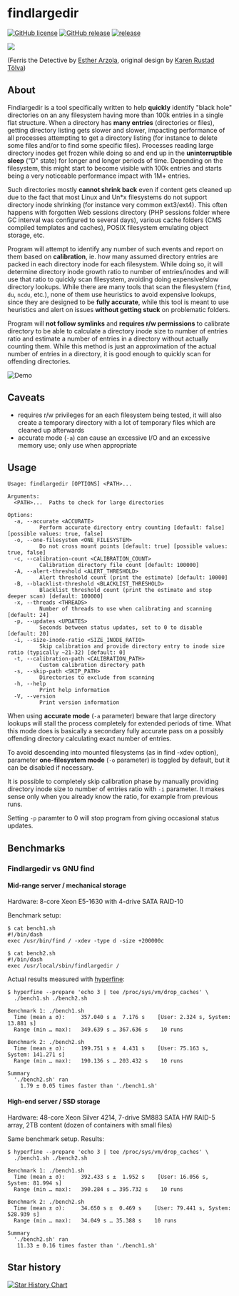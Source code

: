 # findlargedir

[![GitHub license](https://img.shields.io/github/license/dkorunic/findlargedir.svg)](https://github.com/dkorunic/findlargedir/blob/master/LICENSE.txt)
[![GitHub release](https://img.shields.io/github/release/dkorunic/findlargedir.svg)](https://github.com/dkorunic/findlargedir/releases/latest)
[![release](https://github.com/dkorunic/findlargedir/actions/workflows/release.yml/badge.svg)](https://github.com/dkorunic/findlargedir/actions/workflows/release.yml)

![](ferris.png)

(Ferris the Detective by [Esther Arzola](https://www.redbubble.com/people/earzola/shop), original design by [Karen Rustad Tölva](https://www.rustacean.net))

## About

Findlargedir is a tool specifically written to help **quickly** identify "black hole" directories on an any filesystem having more than 100k entries in a single flat structure. When a directory has **many entries** (directories or files), getting directory listing gets slower and slower, impacting performance of all processes attempting to get a directory listing (for instance to delete some files and/or to find some specific files). Processes reading large directory inodes get frozen while doing so and end up in the **uninterruptible sleep** ("D" state) for longer and longer periods of time. Depending on the filesystem, this might start to become visible with 100k entries and starts being a very noticeable performance impact with 1M+ entries.

Such directories mostly **cannot shrink back** even if content gets cleaned up due to the fact that most Linux and Un\*x filesystems do not support directory inode shrinking (for instance very common ext3/ext4). This often happens with forgotten Web sessions directory (PHP sessions folder where GC interval was configured to several days), various cache folders (CMS compiled templates and caches), POSIX filesystem emulating object storage, etc.

Program will attempt to identify any number of such events and report on them based on **calibration**, ie. how many assumed directory entries are packed in each directory inode for each filesystem. While doing so, it will determine directory inode growth ratio to number of entries/inodes and will use that ratio to quickly scan filesystem, avoiding doing expensive/slow directory lookups. While there are many tools that scan the filesystem (`find`, `du`, `ncdu`, etc.), none of them use heuristics to avoid expensive lookups, since they are designed to be **fully accurate**, while this tool is meant to use heuristics and alert on issues **without getting stuck** on problematic folders.

Program will **not follow symlinks** and **requires r/w permissions** to calibrate directory to be able to calculate a directory inode size to number of entries ratio and estimate a number of entries in a directory without actually counting them. While this method is just an approximation of the actual number of entries in a directory, it is good enough to quickly scan for offending directories.

![Demo](demo.gif)

## Caveats

- requires r/w privileges for an each filesystem being tested, it will also create a temporary directory with a lot of temporary files which are cleaned up afterwards
- accurate mode (`-a`) can cause an excessive I/O and an excessive memory use; only use when appropriate

## Usage

```shell
Usage: findlargedir [OPTIONS] <PATH>...

Arguments:
  <PATH>...  Paths to check for large directories

Options:
  -a, --accurate <ACCURATE>
          Perform accurate directory entry counting [default: false] [possible values: true, false]
  -o, --one-filesystem <ONE_FILESYSTEM>
          Do not cross mount points [default: true] [possible values: true, false]
  -c, --calibration-count <CALIBRATION_COUNT>
          Calibration directory file count [default: 100000]
  -A, --alert-threshold <ALERT_THRESHOLD>
          Alert threshold count (print the estimate) [default: 10000]
  -B, --blacklist-threshold <BLACKLIST_THRESHOLD>
          Blacklist threshold count (print the estimate and stop deeper scan) [default: 100000]
  -x, --threads <THREADS>
          Number of threads to use when calibrating and scanning [default: 24]
  -p, --updates <UPDATES>
          Seconds between status updates, set to 0 to disable [default: 20]
  -i, --size-inode-ratio <SIZE_INODE_RATIO>
          Skip calibration and provide directory entry to inode size ratio (typically ~21-32) [default: 0]
  -t, --calibration-path <CALIBRATION_PATH>
          Custom calibration directory path
  -s, --skip-path <SKIP_PATH>
          Directories to exclude from scanning
  -h, --help
          Print help information
  -V, --version
          Print version information
```

When using **accurate mode** (`-a` parameter) beware that large directory lookups will stall the process completely for extended periods of time. What this mode does is basically a secondary fully accurate pass on a possibly offending directory calculating exact number of entries.

To avoid descending into mounted filesystems (as in find -xdev option), parameter **one-filesystem mode** (`-o` parameter) is toggled by default, but it can be disabled if necessary.

It is possible to completely skip calibration phase by manually providing directory inode size to number of entries ratio with `-i` parameter. It makes sense only when you already know the ratio, for example from previous runs.

Setting `-p` paramter to 0 will stop program from giving occasional status updates.

## Benchmarks

### Findlargedir vs GNU find

#### Mid-range server / mechanical storage

Hardware: 8-core Xeon E5-1630 with 4-drive SATA RAID-10

Benchmark setup:

```shell
$ cat bench1.sh
#!/bin/dash
exec /usr/bin/find / -xdev -type d -size +200000c

$ cat bench2.sh
#!/bin/dash
exec /usr/local/sbin/findlargedir /
```

Actual results measured with [hyperfine](https://github.com/sharkdp/hyperfine):

```shell
$ hyperfine --prepare 'echo 3 | tee /proc/sys/vm/drop_caches' \
  ./bench1.sh ./bench2.sh

Benchmark 1: ./bench1.sh
  Time (mean ± σ):     357.040 s ±  7.176 s    [User: 2.324 s, System: 13.881 s]
  Range (min … max):   349.639 s … 367.636 s    10 runs

Benchmark 2: ./bench2.sh
  Time (mean ± σ):     199.751 s ±  4.431 s    [User: 75.163 s, System: 141.271 s]
  Range (min … max):   190.136 s … 203.432 s    10 runs

Summary
  './bench2.sh' ran
    1.79 ± 0.05 times faster than './bench1.sh'
```

#### High-end server / SSD storage

Hardware: 48-core Xeon Silver 4214, 7-drive SM883 SATA HW RAID-5 array, 2TB content (dozen of containers with small files)

Same benchmark setup. Results:

```shell
$ hyperfine --prepare 'echo 3 | tee /proc/sys/vm/drop_caches' \
  ./bench1.sh ./bench2.sh

Benchmark 1: ./bench1.sh
  Time (mean ± σ):     392.433 s ±  1.952 s    [User: 16.056 s, System: 81.994 s]
  Range (min … max):   390.284 s … 395.732 s    10 runs

Benchmark 2: ./bench2.sh
  Time (mean ± σ):     34.650 s ±  0.469 s    [User: 79.441 s, System: 528.939 s]
  Range (min … max):   34.049 s … 35.388 s    10 runs

Summary
  './bench2.sh' ran
   11.33 ± 0.16 times faster than './bench1.sh'
```

## Star history

[![Star History Chart](https://api.star-history.com/svg?repos=dkorunic/findlargedir&type=Date)](https://star-history.com/#dkorunic/findlargedir&Date)
